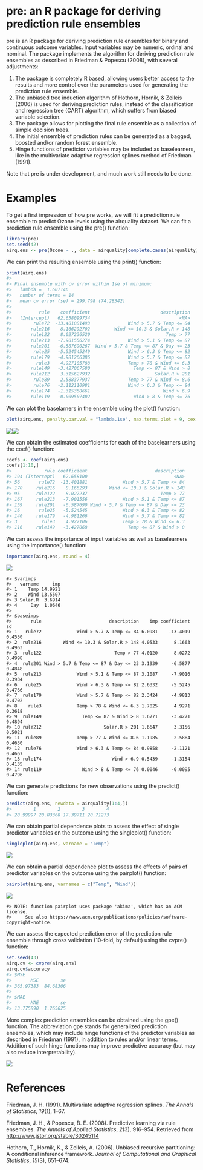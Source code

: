pre: an R package for deriving prediction rule ensembles
========================================================

pre is an R package for deriving prediction rule ensembles for binary and continuous outcome variables. Input variables may be numeric, ordinal and nominal. The package implements the algorithm for deriving prediction rule ensembles as described in Friedman & Popescu (2008), with several adjustments:

1.  The package is completely R based, allowing users better access to the results and more control over the parameters used for generating the prediction rule ensemble.
2.  The unbiased tree induction algorithm of Hothorn, Hornik, & Zeileis (2006) is used for deriving prediction rules, instead of the classification and regression tree (CART) algorithm, which suffers from biased variable selection.
3.  The package allows for plotting the final rule ensemble as a collection of simple decision trees.
4.  The initial ensemble of prediction rules can be generated as a bagged, boosted and/or random forest ensemble.
5.  Hinge functions of predictor variables may be included as baselearners, like in the multivariate adaptive regression splines method of Friedman (1991).

Note that pre is under development, and much work still needs to be done.

Examples
========

To get a first impression of how pre works, we will fit a prediction rule ensemble to predict Ozone levels using the airquality dataset. We can fit a prediction rule ensemble using the pre() function:

``` r
library(pre)
set.seed(42)
airq.ens <- pre(Ozone ~ ., data = airquality[complete.cases(airquality), ])
```

We can print the resulting ensemble using the print() function:

``` r
print(airq.ens)
#> 
#> Final ensemble with cv error within 1se of minimum: 
#>   lambda =  1.607146
#>   number of terms = 14
#>   mean cv error (se) = 299.798 (74.28342) 
#> 
#>          rule    coefficient                          description
#>   (Intercept)   62.658099734                                 <NA>
#>        rule72  -13.401881493              Wind > 5.7 & Temp <= 84
#>       rule216    8.166292702         Wind <= 10.3 & Solar.R > 148
#>       rule122    8.027236520                            Temp > 77
#>       rule213   -7.901556274              Wind > 5.1 & Temp <= 87
#>       rule201   -6.587690267  Wind > 5.7 & Temp <= 87 & Day <= 23
#>        rule25   -5.524545249              Wind > 6.3 & Temp <= 82
#>       rule179   -4.981266386              Wind > 5.7 & Temp <= 82
#>         rule3    4.927105788              Temp > 78 & Wind <= 6.3
#>       rule149   -3.427067580                Temp <= 87 & Wind > 8
#>       rule212    3.315627932                        Solar.R > 201
#>        rule89    2.588377937              Temp > 77 & Wind <= 8.6
#>        rule76   -2.112110981              Wind > 6.3 & Temp <= 84
#>       rule174   -1.315368661                           Wind > 6.9
#>       rule119   -0.009507402                Wind > 8 & Temp <= 76
```

We can plot the baselarners in the ensemble using the plot() function:

``` r
plot(airq.ens, penalty.par.val = "lambda.1se", max.terms.plot = 9, cex = .6)
```

![](inst/README-figures/README-unnamed-chunk-4-1.png)![](inst/README-figures/README-unnamed-chunk-4-2.png)

We can obtain the estimated coefficients for each of the baselearners using the coef() function:

``` r
coefs <- coef(airq.ens)
coefs[1:10,]
#>            rule coefficient                         description
#> 194 (Intercept)   62.658100                                <NA>
#> 56       rule72  -13.401881             Wind > 5.7 & Temp <= 84
#> 170     rule216    8.166293        Wind <= 10.3 & Solar.R > 148
#> 95      rule122    8.027237                           Temp > 77
#> 167     rule213   -7.901556             Wind > 5.1 & Temp <= 87
#> 159     rule201   -6.587690 Wind > 5.7 & Temp <= 87 & Day <= 23
#> 16       rule25   -5.524545             Wind > 6.3 & Temp <= 82
#> 140     rule179   -4.981266             Wind > 5.7 & Temp <= 82
#> 3         rule3    4.927106             Temp > 78 & Wind <= 6.3
#> 116     rule149   -3.427068               Temp <= 87 & Wind > 8
```

We can assess the importance of input variables as well as baselearners using the importance() function:

``` r
importance(airq.ens, round = 4)
```

![](inst/README-figures/README-unnamed-chunk-6-1.png)

    #> $varimps
    #>   varname     imp
    #> 1    Temp 14.9921
    #> 2    Wind 13.5507
    #> 3 Solar.R  3.6914
    #> 4     Day  1.0646
    #> 
    #> $baseimps
    #>       rule                         description    imp coefficient     sd
    #> 1   rule72             Wind > 5.7 & Temp <= 84 6.0981    -13.4019 0.4550
    #> 2  rule216        Wind <= 10.3 & Solar.R > 148 4.0533      8.1663 0.4963
    #> 3  rule122                           Temp > 77 4.0120      8.0272 0.4998
    #> 4  rule201 Wind > 5.7 & Temp <= 87 & Day <= 23 3.1939     -6.5877 0.4848
    #> 5  rule213             Wind > 5.1 & Temp <= 87 3.1087     -7.9016 0.3934
    #> 6   rule25             Wind > 6.3 & Temp <= 82 2.6332     -5.5245 0.4766
    #> 7  rule179             Wind > 5.7 & Temp <= 82 2.3424     -4.9813 0.4702
    #> 8    rule3             Temp > 78 & Wind <= 6.3 1.7825      4.9271 0.3618
    #> 9  rule149               Temp <= 87 & Wind > 8 1.6771     -3.4271 0.4894
    #> 10 rule212                       Solar.R > 201 1.6647      3.3156 0.5021
    #> 11  rule89             Temp > 77 & Wind <= 8.6 1.1985      2.5884 0.4630
    #> 12  rule76             Wind > 6.3 & Temp <= 84 0.9858     -2.1121 0.4667
    #> 13 rule174                          Wind > 6.9 0.5439     -1.3154 0.4135
    #> 14 rule119               Wind > 8 & Temp <= 76 0.0046     -0.0095 0.4796

We can generate predictions for new observations using the predict() function:

``` r
predict(airq.ens, newdata = airquality[1:4,])
#>        1        2        3        4 
#> 28.99997 20.83368 17.39711 20.71273
```

We can obtain partial dependence plots to assess the effect of single predictor variables on the outcome using the singleplot() function:

``` r
singleplot(airq.ens, varname = "Temp")
```

![](inst/README-figures/README-unnamed-chunk-8-1.png)

We can obtain a partial dependence plot to assess the effects of pairs of predictor variables on the outcome using the pairplot() function:

``` r
pairplot(airq.ens, varnames = c("Temp", "Wind"))
```

![](inst/README-figures/README-unnamed-chunk-9-1.png)

    #> NOTE: function pairplot uses package 'akima', which has an ACM license.
    #>     See also https://www.acm.org/publications/policies/software-copyright-notice.

We can assess the expected prediction error of the prediction rule ensemble through cross validation (10-fold, by default) using the cvpre() function:

``` r
set.seed(43)
airq.cv <- cvpre(airq.ens)
airq.cv$accuracy
#> $MSE
#>       MSE        se 
#> 365.97383  84.68306 
#> 
#> $MAE
#>       MAE        se 
#> 13.775890  1.265625
```

More complex prediction ensembles can be obtained using the gpe() function. The abbreviation gpe stands for generalized prediction ensembles, which may include hinge functions of the predictor variables as described in Friedman (1991), in addition to rules and/or linear terms. Addition of such hinge functions may improve predictive accuracy (but may also reduce interpretability).

![](inst/README-figures/README-unnamed-chunk-11-1.png)

References
==========

Friedman, J. H. (1991). Multivariate adaptive regression splines. *The Annals of Statistics*, *19*(1), 1–67.

Friedman, J. H., & Popescu, B. E. (2008). Predictive learning via rule ensembles. *The Annals of Applied Statistics*, *2*(3), 916–954. Retrieved from <http://www.jstor.org/stable/30245114>

Hothorn, T., Hornik, K., & Zeileis, A. (2006). Unbiased recursive partitioning: A conditional inference framework. *Journal of Computational and Graphical Statistics*, *15*(3), 651–674.
